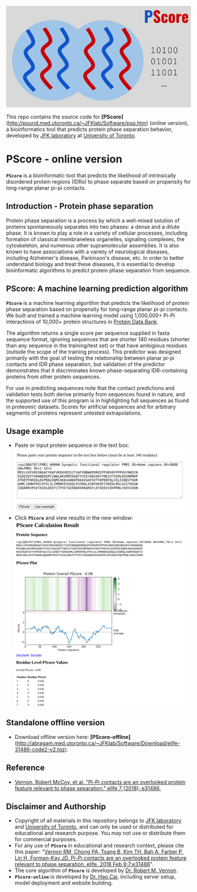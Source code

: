 ![](pscore-logo.jpg)

This repo contains the source code for **[PScore]**(http://pound.med.utoronto.ca/~JFKlab/Software/psp.htm) (online version), a bioinformatics tool that predicts protein phase separation behavior, developed by [JFK laboratory](http://pound.med.utoronto.ca/~JFKlab/index.php) at [University of Toronto](https://www.utoronto.ca/).

# PScore - online version
**`PScore`** is a bioinformatic tool that predicts the likelihood of intrinsically disordered protein regions (IDRs) to phase separate based on propensity for long-range planar pi-pi contacts.

## Introduction - Protein phase separation
Protein phase separation is a process by which a well-mixed solution of  proteins spontaneously separates into two phases: a dense and a dilute phase. It is known to play a role in a variety of cellular processes, including formation of classical membraneless organelles, signaling complexes, the cytoskeleton, and numerous other supramolecular assemblies. It is also known to have associations with a variety of neurological diseases, including Alzheimer's disease, Parkinson's disease, etc. In order to better understand biology and treat these diseases, it is essential to develop bioinformatic algorithms to predict protein phase separation from sequence. 

## PScore: A machine learning prediction algorithm
**`PScore`** is a machine learning algorithm that predicts the likelihood of protein phase separation based on propensity for long-range planar pi-pi contacts. We built and trained a machine learning model using 1,000,000+ Pi-Pi interactions of 10,000+ protein structures in [Protein Data Bank](https://www.rcsb.org/).

 The algorithm returns a single score per sequence supplied in fasta sequence format, ignoring sequences that are shorter 140 residues (shorter than any sequence in the training/test set) or that have ambigious residues (outside the scope of the training process). This predictor was designed primarily with the goal of testing the relationship between planar pi-pi contacts and IDR phase separation, but validation of the predictor demonstrates that it discriminates known phase-separating IDR-containing proteins from other protein sequences.

For use in predicting sequences note that the contact predictions and validation tests both derive primarily from sequences found in nature, and the supported use of this program is in highlighting full sequences as found in proteomic datasets. Scores for artificial sequences and for arbitrary segments of proteins represent untested extrapolations.

## Usage example
- Paste or input protein sequence in the text box:
![](pscore-usage-1.png)
- Click **`PScore`** and view results in the new window:  
![](pscore-usage-2.png) 


## Standalone offline version
- Download offline version here: **[PScore-offline]**(http://abragam.med.utoronto.ca/~JFKlab/Software/Download/elife-31486-code2-v2.tgz).

## Reference
- [Vernon, Robert McCoy, et al. "Pi-Pi contacts are an overlooked protein feature relevant to phase separation." elife 7 (2018): e31486.](https://elifesciences.org/articles/31486)


## Disclaimer and Authorship
- Copyright of all materials in this repository belongs to [JFK laboratory](http://pound.med.utoronto.ca/~JFKlab/index.php) and [University of Toronto](https://www.utoronto.ca/), and can only be used or distributed for educational and research purpose. You may not use or distribute them for commercial purposes.
- For any use of **`PScore`** in educational and research context, please cite this paper: "[Vernon RM, Chong PA, Tsang B, Kim TH, Bah A, Farber P, Lin H, Forman-Kay JD. Pi-Pi contacts are an overlooked protein feature relevant to phase separation. elife. 2018 Feb 9;7:e31486](https://elifesciences.org/articles/31486)".
- The core algorithm of **`PScore`** is developed by [Dr. Robert M. Vernon](https://www.researchgate.net/profile/Robert-Vernon-3).
- **`PScore-online`** is developed by [Dr. Hao Cai](https://ca.linkedin.com/in/haocai1992), including server setup, model deployment and website building.